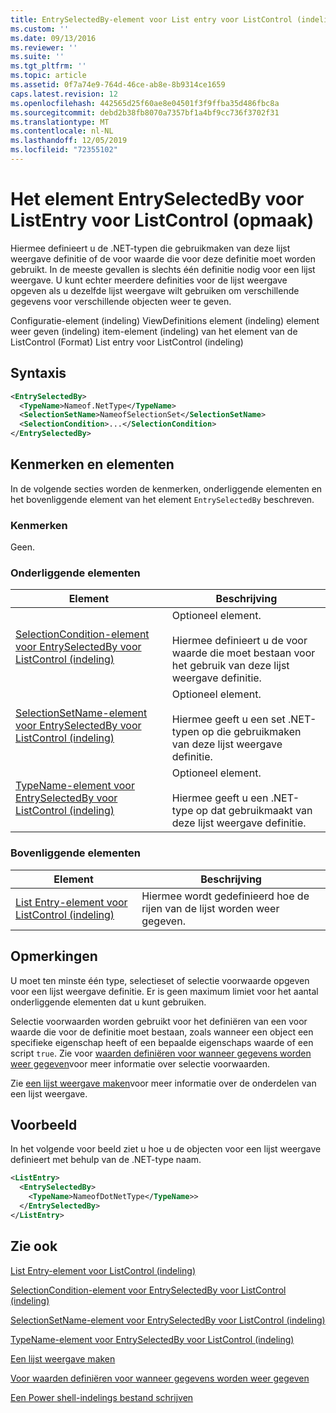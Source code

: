 ```yaml
---
title: EntrySelectedBy-element voor List entry voor ListControl (indeling) | Microsoft Docs
ms.custom: ''
ms.date: 09/13/2016
ms.reviewer: ''
ms.suite: ''
ms.tgt_pltfrm: ''
ms.topic: article
ms.assetid: 0f7a74e9-764d-46ce-ab8e-8b9314ce1659
caps.latest.revision: 12
ms.openlocfilehash: 442565d25f60ae8e04501f3f9ffba35d486fbc8a
ms.sourcegitcommit: debd2b38fb8070a7357bf1a4bf9cc736f3702f31
ms.translationtype: MT
ms.contentlocale: nl-NL
ms.lasthandoff: 12/05/2019
ms.locfileid: "72355102"
---
```

# <a name="entryselectedby-element-for-listentry-for-listcontrol-format"></a>Het element EntrySelectedBy voor ListEntry voor ListControl (opmaak)

Hiermee definieert u de .NET-typen die gebruikmaken van deze lijst weergave definitie of de voor waarde die voor deze definitie moet worden gebruikt. In de meeste gevallen is slechts één definitie nodig voor een lijst weergave. U kunt echter meerdere definities voor de lijst weergave opgeven als u dezelfde lijst weergave wilt gebruiken om verschillende gegevens voor verschillende objecten weer te geven.

Configuratie-element (indeling) ViewDefinitions element (indeling) element weer geven (indeling) item-element (indeling) van het element van de ListControl (Format) List entry voor ListControl (indeling)

## <a name="syntax"></a>Syntaxis

```xml
<EntrySelectedBy>
  <TypeName>Nameof.NetType</TypeName>
  <SelectionSetName>NameofSelectionSet</SelectionSetName>
  <SelectionCondition>...</SelectionCondition>
</EntrySelectedBy>
```

## <a name="attributes-and-elements"></a>Kenmerken en elementen

In de volgende secties worden de kenmerken, onderliggende elementen en het bovenliggende element van het element `EntrySelectedBy` beschreven.

### <a name="attributes"></a>Kenmerken

Geen.

### <a name="child-elements"></a>Onderliggende elementen

|Element|Beschrijving|
|-------------|-----------------|
|[SelectionCondition-element voor EntrySelectedBy voor ListControl (indeling)](./selectioncondition-element-for-entryselectedby-for-listcontrol-format.md)|Optioneel element.<br /><br /> Hiermee definieert u de voor waarde die moet bestaan voor het gebruik van deze lijst weergave definitie.|
|[SelectionSetName-element voor EntrySelectedBy voor ListControl (indeling)](./selectionsetname-element-for-entryselectedby-for-listcontrol-format.md)|Optioneel element.<br /><br /> Hiermee geeft u een set .NET-typen op die gebruikmaken van deze lijst weergave definitie.|
|[TypeName-element voor EntrySelectedBy voor ListControl (indeling)](./typename-element-for-entryselectedby-for-listcontrol-format.md)|Optioneel element.<br /><br /> Hiermee geeft u een .NET-type op dat gebruikmaakt van deze lijst weergave definitie.|

### <a name="parent-elements"></a>Bovenliggende elementen

|Element|Beschrijving|
|-------------|-----------------|
|[List Entry-element voor ListControl (indeling)](./listentry-element-for-listcontrol-format.md)|Hiermee wordt gedefinieerd hoe de rijen van de lijst worden weer gegeven.|

## <a name="remarks"></a>Opmerkingen

U moet ten minste één type, selectieset of selectie voorwaarde opgeven voor een lijst weergave definitie. Er is geen maximum limiet voor het aantal onderliggende elementen dat u kunt gebruiken.

Selectie voorwaarden worden gebruikt voor het definiëren van een voor waarde die voor de definitie moet bestaan, zoals wanneer een object een specifieke eigenschap heeft of een bepaalde eigenschaps waarde of een script `true`. Zie voor [waarden definiëren voor wanneer gegevens worden weer gegeven](./defining-conditions-for-displaying-data.md)voor meer informatie over selectie voorwaarden.

Zie [een lijst weergave maken](./creating-a-list-view.md)voor meer informatie over de onderdelen van een lijst weergave.

## <a name="example"></a>Voorbeeld

In het volgende voor beeld ziet u hoe u de objecten voor een lijst weergave definieert met behulp van de .NET-type naam.

```xml
<ListEntry>
  <EntrySelectedBy>
    <TypeName>NameofDotNetType</TypeName>>
  </EntrySelectedBy>
</ListEntry>
```

## <a name="see-also"></a>Zie ook

[List Entry-element voor ListControl (indeling)](./listentry-element-for-listcontrol-format.md)

[SelectionCondition-element voor EntrySelectedBy voor ListControl (indeling)](./selectioncondition-element-for-entryselectedby-for-listcontrol-format.md)

[SelectionSetName-element voor EntrySelectedBy voor ListControl (indeling)](./selectionsetname-element-for-entryselectedby-for-listcontrol-format.md)

[TypeName-element voor EntrySelectedBy voor ListControl (indeling)](./typename-element-for-entryselectedby-for-listcontrol-format.md)

[Een lijst weergave maken](./creating-a-list-view.md)

[Voor waarden definiëren voor wanneer gegevens worden weer gegeven](./defining-conditions-for-displaying-data.md)

[Een Power shell-indelings bestand schrijven](./writing-a-powershell-formatting-file.md)
